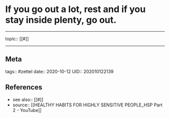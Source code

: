 # If you go out a lot, rest and if you stay inside plenty, go out.

---

topic:: [[#]]

---
## Meta
tags:: #zettel
date:: 2020-10-12
UID:: 202010122139
## References
- see also:: [[#]]
- source:: [[HEALTHY HABITS FOR HIGHLY SENSITIVE PEOPLE_HSP Part 2 - YouTube]]